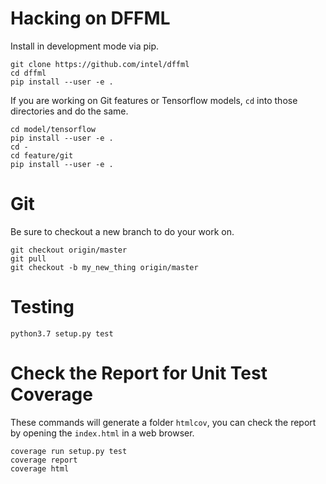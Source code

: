 # Hacking on DFFML

Install in development mode via pip.

```console
git clone https://github.com/intel/dffml
cd dffml
pip install --user -e .
```

If you are working on Git features or Tensorflow models, `cd` into those
directories and do the same.

```console
cd model/tensorflow
pip install --user -e .
cd -
cd feature/git
pip install --user -e .
```

# Git

Be sure to checkout a new branch to do your work on.

```console
git checkout origin/master
git pull
git checkout -b my_new_thing origin/master
```

# Testing

```console
python3.7 setup.py test
```

# Check the Report for Unit Test Coverage

These commands will generate a folder `htmlcov`, you can check the report by
opening the `index.html` in a web browser.

```console
coverage run setup.py test
coverage report
coverage html
```
